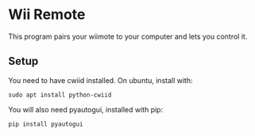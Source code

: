 Wii Remote
==========

This program pairs your wiimote to your computer and lets you control it.

Setup
-----

You need to have cwiid installed.
On ubuntu, install with:

    sudo apt install python-cwiid

You will also need pyautogui, installed with pip:

    pip install pyautogui
